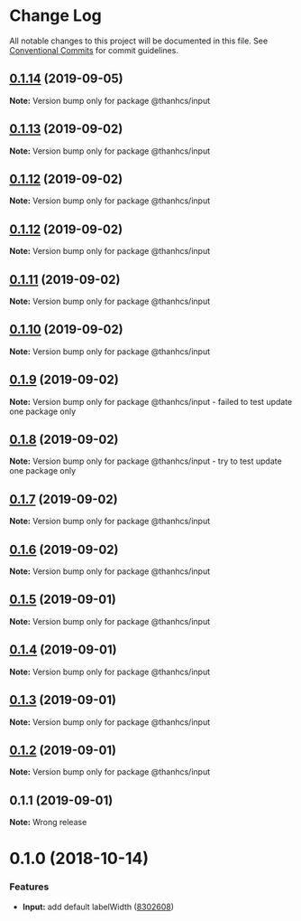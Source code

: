 # Change Log

All notable changes to this project will be documented in this file.
See [Conventional Commits](https://conventionalcommits.org) for commit guidelines.

## [0.1.14](https://github.com/thanhcs/LernaSetup/compare/@thanhcs/input@0.1.13...@thanhcs/input@0.1.14) (2019-09-05)

**Note:** Version bump only for package @thanhcs/input

## [0.1.13](https://github.com/thanhcs/LernaSetup/compare/@thanhcs/input@0.1.12...@thanhcs/input@0.1.13) (2019-09-02)

**Note:** Version bump only for package @thanhcs/input

## [0.1.12](https://github.com/thanhcs/LernaSetup/compare/@thanhcs/input@0.1.12...@thanhcs/input@0.1.12) (2019-09-02)

**Note:** Version bump only for package @thanhcs/input

## [0.1.12](https://github.com/thanhcs/LernaSetup/compare/@thanhcs/input@0.1.11...@thanhcs/input@0.1.12) (2019-09-02)

**Note:** Version bump only for package @thanhcs/input

## [0.1.11](https://github.com/thanhcs/LernaSetup/compare/@thanhcs/input@0.1.10...@thanhcs/input@0.1.11) (2019-09-02)

**Note:** Version bump only for package @thanhcs/input

## [0.1.10](https://github.com/thanhcs/LernaSetup/compare/@thanhcs/input@0.1.9...@thanhcs/input@0.1.10) (2019-09-02)

**Note:** Version bump only for package @thanhcs/input

## [0.1.9](https://github.com/thanhcs/LernaSetup/compare/@thanhcs/input@0.1.8...@thanhcs/input@0.1.9) (2019-09-02)

**Note:** Version bump only for package @thanhcs/input - failed to test update one package only

## [0.1.8](https://github.com/thanhcs/LernaSetup/compare/@thanhcs/input@0.1.7...@thanhcs/input@0.1.8) (2019-09-02)

**Note:** Version bump only for package @thanhcs/input - try to test update one package only

## [0.1.7](https://github.com/thanhcs/LernaSetup/compare/@thanhcs/input@0.1.6...@thanhcs/input@0.1.7) (2019-09-02)

**Note:** Version bump only for package @thanhcs/input

## [0.1.6](https://github.com/thanhcs/LernaSetup/compare/@thanhcs/input@0.1.5...@thanhcs/input@0.1.6) (2019-09-02)

**Note:** Version bump only for package @thanhcs/input

## [0.1.5](https://github.com/thanhcs/LernaSetup/compare/@thanhcs/input@0.1.4...@thanhcs/input@0.1.5) (2019-09-01)

**Note:** Version bump only for package @thanhcs/input

## [0.1.4](https://github.com/thanhcs/LernaSetup/compare/@thanhcs/input@0.1.3...@thanhcs/input@0.1.4) (2019-09-01)

**Note:** Version bump only for package @thanhcs/input

## [0.1.3](https://github.com/thanhcs/LernaSetup/compare/@thanhcs/input@0.1.2...@thanhcs/input@0.1.3) (2019-09-01)

**Note:** Version bump only for package @thanhcs/input

## [0.1.2](https://github.com/thanhcs/LernaSetup/compare/@thanhcs/input@0.1.1...@thanhcs/input@0.1.2) (2019-09-01)

**Note:** Version bump only for package @thanhcs/input

## 0.1.1 (2019-09-01)

**Note:** Wrong release

<a name="0.1.0"></a>

# 0.1.0 (2018-10-14)

### Features

-   **Input:** add default labelWidth ([8302608](https://github.com/serhii-havrylenko/monorepo-babel-ts-lerna-starter/commit/8302608))
